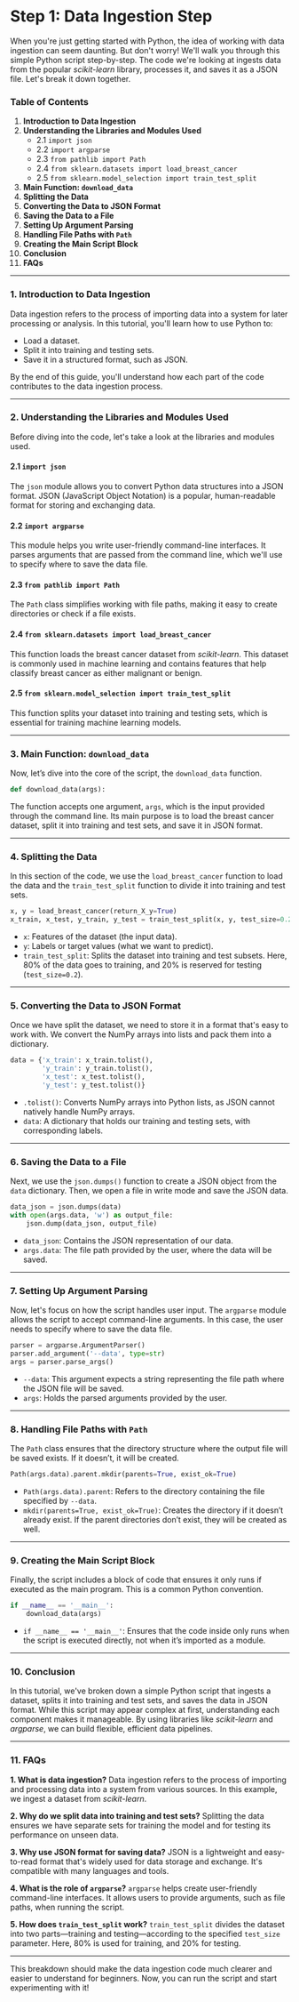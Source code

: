 # Step 1: Data Ingestion Step

When you're just getting started with Python, the idea of working with data ingestion can seem daunting. But don't worry! We'll walk you through this simple Python script step-by-step. The code we're looking at ingests data from the popular *scikit-learn* library, processes it, and saves it as a JSON file. Let's break it down together.

### **Table of Contents**

1. **Introduction to Data Ingestion**
2. **Understanding the Libraries and Modules Used**
   - 2.1 `import json`
   - 2.2 `import argparse`
   - 2.3 `from pathlib import Path`
   - 2.4 `from sklearn.datasets import load_breast_cancer`
   - 2.5 `from sklearn.model_selection import train_test_split`
3. **Main Function: `download_data`**
4. **Splitting the Data**
5. **Converting the Data to JSON Format**
6. **Saving the Data to a File**
7. **Setting Up Argument Parsing**
8. **Handling File Paths with `Path`**
9. **Creating the Main Script Block**
10. **Conclusion**
11. **FAQs**

---

### **1. Introduction to Data Ingestion**

Data ingestion refers to the process of importing data into a system for later processing or analysis. In this tutorial, you'll learn how to use Python to:
- Load a dataset.
- Split it into training and testing sets.
- Save it in a structured format, such as JSON.

By the end of this guide, you'll understand how each part of the code contributes to the data ingestion process.

---

### **2. Understanding the Libraries and Modules Used**

Before diving into the code, let's take a look at the libraries and modules used.

#### **2.1 `import json`**
The `json` module allows you to convert Python data structures into a JSON format. JSON (JavaScript Object Notation) is a popular, human-readable format for storing and exchanging data.

#### **2.2 `import argparse`**
This module helps you write user-friendly command-line interfaces. It parses arguments that are passed from the command line, which we'll use to specify where to save the data file.

#### **2.3 `from pathlib import Path`**
The `Path` class simplifies working with file paths, making it easy to create directories or check if a file exists.

#### **2.4 `from sklearn.datasets import load_breast_cancer`**
This function loads the breast cancer dataset from *scikit-learn*. This dataset is commonly used in machine learning and contains features that help classify breast cancer as either malignant or benign.

#### **2.5 `from sklearn.model_selection import train_test_split`**
This function splits your dataset into training and testing sets, which is essential for training machine learning models.

---

### **3. Main Function: `download_data`**

Now, let’s dive into the core of the script, the `download_data` function.

```python
def download_data(args):
```

The function accepts one argument, `args`, which is the input provided through the command line. Its main purpose is to load the breast cancer dataset, split it into training and test sets, and save it in JSON format.

---

### **4. Splitting the Data**

In this section of the code, we use the `load_breast_cancer` function to load the data and the `train_test_split` function to divide it into training and test sets.

```python
x, y = load_breast_cancer(return_X_y=True)
x_train, x_test, y_train, y_test = train_test_split(x, y, test_size=0.2)
```

- `x`: Features of the dataset (the input data).
- `y`: Labels or target values (what we want to predict).
- `train_test_split`: Splits the dataset into training and test subsets. Here, 80% of the data goes to training, and 20% is reserved for testing (`test_size=0.2`).

---

### **5. Converting the Data to JSON Format**

Once we have split the dataset, we need to store it in a format that's easy to work with. We convert the NumPy arrays into lists and pack them into a dictionary.

```python
data = {'x_train': x_train.tolist(),
        'y_train': y_train.tolist(),
        'x_test': x_test.tolist(),
        'y_test': y_test.tolist()}
```

- `.tolist()`: Converts NumPy arrays into Python lists, as JSON cannot natively handle NumPy arrays.
- `data`: A dictionary that holds our training and testing sets, with corresponding labels.

---

### **6. Saving the Data to a File**

Next, we use the `json.dumps()` function to create a JSON object from the `data` dictionary. Then, we open a file in write mode and save the JSON data.

```python
data_json = json.dumps(data)
with open(args.data, 'w') as output_file:
    json.dump(data_json, output_file)
```

- `data_json`: Contains the JSON representation of our data.
- `args.data`: The file path provided by the user, where the data will be saved.

---

### **7. Setting Up Argument Parsing**

Now, let's focus on how the script handles user input. The `argparse` module allows the script to accept command-line arguments. In this case, the user needs to specify where to save the data file.

```python
parser = argparse.ArgumentParser()
parser.add_argument('--data', type=str)
args = parser.parse_args()
```

- `--data`: This argument expects a string representing the file path where the JSON file will be saved.
- `args`: Holds the parsed arguments provided by the user.

---

### **8. Handling File Paths with `Path`**

The `Path` class ensures that the directory structure where the output file will be saved exists. If it doesn’t, it will be created.

```python
Path(args.data).parent.mkdir(parents=True, exist_ok=True)
```

- `Path(args.data).parent`: Refers to the directory containing the file specified by `--data`.
- `mkdir(parents=True, exist_ok=True)`: Creates the directory if it doesn’t already exist. If the parent directories don’t exist, they will be created as well.

---

### **9. Creating the Main Script Block**

Finally, the script includes a block of code that ensures it only runs if executed as the main program. This is a common Python convention.

```python
if __name__ == '__main__':
    download_data(args)
```

- `if __name__ == '__main__'`: Ensures that the code inside only runs when the script is executed directly, not when it’s imported as a module.

---

### **10. Conclusion**

In this tutorial, we've broken down a simple Python script that ingests a dataset, splits it into training and test sets, and saves the data in JSON format. While this script may appear complex at first, understanding each component makes it manageable. By using libraries like *scikit-learn* and *argparse*, we can build flexible, efficient data pipelines.

---

### **11. FAQs**

**1. What is data ingestion?**
Data ingestion refers to the process of importing and processing data into a system from various sources. In this example, we ingest a dataset from *scikit-learn*.

**2. Why do we split data into training and test sets?**
Splitting the data ensures we have separate sets for training the model and for testing its performance on unseen data.

**3. Why use JSON format for saving data?**
JSON is a lightweight and easy-to-read format that's widely used for data storage and exchange. It's compatible with many languages and tools.

**4. What is the role of `argparse`?**
`argparse` helps create user-friendly command-line interfaces. It allows users to provide arguments, such as file paths, when running the script.

**5. How does `train_test_split` work?**
`train_test_split` divides the dataset into two parts—training and testing—according to the specified `test_size` parameter. Here, 80% is used for training, and 20% for testing.

---

This breakdown should make the data ingestion code much clearer and easier to understand for beginners. Now, you can run the script and start experimenting with it!